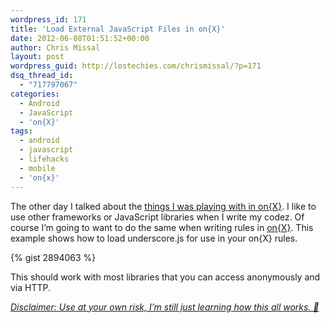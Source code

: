 ```yaml
---
wordpress_id: 171
title: 'Load External JavaScript Files in on{X}'
date: 2012-06-08T01:51:52+00:00
author: Chris Missal
layout: post
wordpress_guid: http://lostechies.com/chrismissal/?p=171
dsq_thread_id:
  - "717797067"
categories:
  - Android
  - JavaScript
  - 'on{X}'
tags:
  - android
  - javascript
  - lifehacks
  - mobile
  - 'on{x}'
---
```

The other day I talked about the [things I was playing with in on{X}](https://lostechies.com/chrismissal/2012/06/07/hack-your-life-with-onx/). I like to use other frameworks or JavaScript libraries when I write my codez. Of course I&#8217;m going to want to do the same when writing rules in [on{X}](https://www.onx.ms/). This example shows how to load underscore.js for use in your on{X} rules.

{% gist 2894063 %}

This should work with most libraries that you can access anonymously and via HTTP.

<ins datetime="2012-06-08T15:29:41+00:00"><em>Disclaimer: Use at your own risk, I&#8217;m still just learning how this all works. 🙂</em></ins>